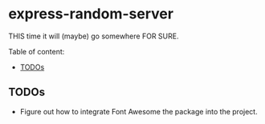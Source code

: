 # express-random-server
THIS time it will (maybe) go somewhere FOR SURE.

Table of content:

- [TODOs](#todos)

## TODOs

- Figure out how to integrate Font Awesome the package into the project.